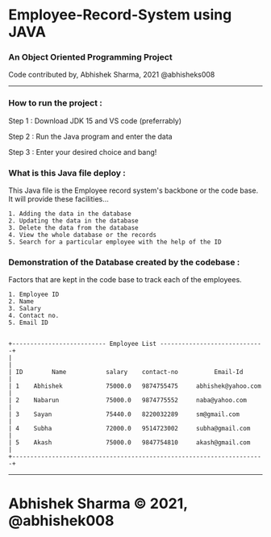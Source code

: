 # Employee-Record-System using JAVA
### An Object Oriented Programming Project
Code contributed by, Abhishek Sharma, 2021 @abhisheks008
*****************************************************************
### How to run the project :
Step 1 : Download JDK 15 and VS code (preferrably)

Step 2 : Run the Java program and enter the data

Step 3 : Enter your desired choice and bang!

### What is this Java file deploy :
This Java file is the Employee record system's backbone or the code base. It will provide these facilities...
```
1. Adding the data in the database
2. Updating the data in the database
3. Delete the data from the database
4. View the whole database or the records
5. Search for a particular employee with the help of the ID
```

### Demonstration of the Database created by the codebase :
Factors that are kept in the code base to track each of the employees.
```
1. Employee ID
2. Name
3. Salary
4. Contact no.
5. Email ID


+-------------------------- Employee List -----------------------------+
|                                                                      |
| ID        Name           salary    contact-no          Email-Id      |
| 1    Abhishek            75000.0   9874755475     abhishek@yahoo.com |
| 2    Nabarun             75000.0   9874775552     naba@yahoo.com     |
| 3    Sayan               75440.0   8220032289     sm@gmail.com       |
| 4    Subha               72000.0   9514723002     subha@gmail.com    |
| 5    Akash               75000.0   9847754810     akash@gmail.com    |
+----------------------------------------------------------------------+
```

******************************************************************

# Abhishek Sharma :copyright: 2021, @abhishek008

